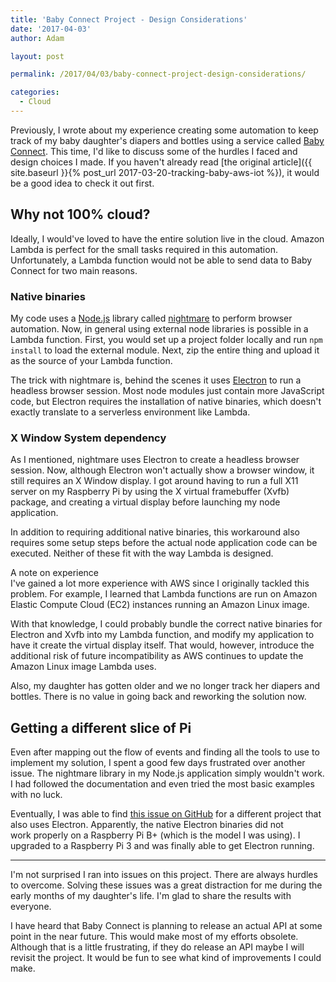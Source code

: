 ```yaml
---
title: 'Baby Connect Project - Design Considerations'
date: '2017-04-03'
author: Adam

layout: post

permalink: /2017/04/03/baby-connect-project-design-considerations/

categories:
  - Cloud
---
```

Previously, I wrote about my experience creating some automation to keep track
of my baby daughter's diapers and bottles using a service called
[Baby Connect](https://www.baby-connect.com). This time, I'd like to discuss
some of the hurdles I faced and design choices I made. If you haven't already
read [the original article]({{ site.baseurl }}{% post_url
2017-03-20-tracking-baby-aws-iot %}),
it would be a good idea to check it out first.

## Why not 100% cloud?

Ideally, I would've loved to have the entire solution live in the cloud. Amazon
Lambda is perfect for the small tasks required in this automation.
Unfortunately, a Lambda function would not be able to send data to Baby Connect
for two main reasons.

### Native binaries

My code uses a [Node.js](https://nodejs.org) library called
[nightmare](http://www.nightmarejs.org) to perform browser automation. Now, in
general using external node libraries is possible in a Lambda function. First,
you would set up a project folder locally and run `npm install` to load the
external module. Next, zip the entire thing and upload it as the source of your
Lambda function.

The trick with nightmare is, behind the scenes it uses
[Electron](https://electron.atom.io) to run a headless browser session. Most
node modules just contain more JavaScript code, but Electron requires the
installation of native binaries, which doesn't exactly translate to a serverless
environment like Lambda.

### X Window System dependency

As I mentioned, nightmare uses Electron to create a headless browser session.
Now, although Electron won't actually show a browser window, it still requires
an X Window display. I got around having to run a full X11 server on my
Raspberry Pi by using the X virtual framebuffer (Xvfb) package, and creating a
virtual display before launching my node application.

In addition to requiring additional native binaries, this workaround also
requires some setup steps before the actual node application code can be
executed. Neither of these fit with the way Lambda is designed.

<!-- Card for note -->
<div class="card border-info mb-3">

<div class="card-header bg-info text-white">
<i class="fas fa-info-circle"></i> A note on experience
</div>

<div class="card-body" markdown="1">
I've gained a lot more experience with AWS since I originally tackled this
problem. For example, I learned that Lambda functions are run on Amazon Elastic
Compute Cloud (EC2) instances running an Amazon Linux image.

With that knowledge, I could probably bundle the correct native binaries for
Electron and Xvfb into my Lambda function, and modify my application to have it
create the virtual display itself. That would, however, introduce the additional
risk of future incompatibility as AWS continues to update the Amazon Linux image
Lambda uses.

Also, my daughter has gotten older and we no longer track her diapers and
bottles. There is no value in going back and reworking the solution now.
</div>

</div> <!-- End card -->

## Getting a different slice of Pi

Even after mapping out the flow of events and finding all the tools to use to
implement my solution, I spent a good few days frustrated over another issue.
The nightmare library in my Node.js application simply wouldn't work. I had
followed the documentation and even tried the most basic examples with no luck.

Eventually, I was able to find
[this issue on GitHub](https://github.com/MichMich/MagicMirror/issues/145)
for a different project that also uses Electron. Apparently, the native Electron
binaries did not work properly on a Raspberry Pi B+ (which is the model I was
using). I upgraded to a Raspberry Pi 3 and was finally able to get Electron
running.

---

I'm not surprised I ran into issues on this project. There are always hurdles to
overcome. Solving these issues was a great distraction for me during the early
months of my daughter's life. I'm glad to share the results with everyone.

I have heard that Baby Connect is planning to release an actual API at some
point in the near future. This would make most of my efforts obsolete. Although
that is a little frustrating, if they do release an API maybe I will revisit the
project. It would be fun to see what kind of improvements I could make.
